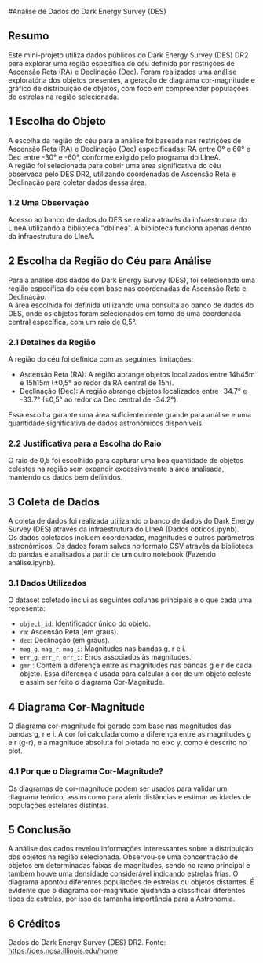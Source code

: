 #Análise de Dados do Dark Energy Survey (DES)

## Resumo
Este mini-projeto utiliza dados públicos do Dark Energy Survey (DES) DR2 para explorar uma região específica do céu definida por restrições de Ascensão Reta (RA) e Declinação (Dec). Foram realizados uma análise exploratória dos objetos presentes, a geração de diagrama cor-magnitude e gráfico de distribuição de objetos, com foco em compreender populações de estrelas na região selecionada.

## 1 Escolha do Objeto
A escolha da região do céu para a análise foi baseada nas restrições de Ascensão Reta (RA) e Declinação (Dec) especificadas: RA entre 0° e 60° e Dec entre -30° e -60°, conforme exigido pelo programa do LIneA.  
A região foi selecionada para cobrir uma área significativa do céu observada pelo DES DR2, utilizando coordenadas de Ascensão Reta e Declinação para coletar dados dessa área.

### 1.2 Uma Observação
Acesso ao banco de dados do DES  se realiza através da infraestrutura do LIneA utilizando a biblioteca "dblinea". A biblioteca funciona apenas dentro da infraestrutura do LIneA.

## 2 Escolha da Região do Céu para Análise
Para a análise dos dados do Dark Energy Survey (DES), foi selecionada uma região específica do céu com base nas coordenadas de Ascensão Reta e Declinação.  
A área escolhida foi definida utilizando uma consulta ao banco de dados do DES, onde os objetos foram selecionados em torno de uma coordenada central específica, com um raio de 0,5°.

### 2.1 Detalhes da Região
A região do céu foi definida com as seguintes limitações:
- Ascensão Reta (RA): A região abrange objetos localizados entre 14h45m e 15h15m (±0,5° ao redor da RA central de 15h).
- Declinação (Dec): A região abrange objetos localizados entre -34.7° e -33.7° (±0,5° ao redor da Dec central de -34.2°).

Essa escolha garante uma área suficientemente grande para análise e uma quantidade significativa de dados astronômicos disponíveis.

### 2.2 Justificativa para a Escolha do Raio
O raio de 0,5 foi escolhido para capturar uma boa quantidade de objetos celestes na região sem expandir excessivamente a área analisada, mantendo os dados bem definidos.

## 3 Coleta de Dados
A coleta de dados foi realizada utilizando o banco de dados do Dark Energy Survey (DES) através da infraestrutura do LIneA (Dados obtidos.ipynb).  
Os dados coletados incluem coordenadas, magnitudes e outros parâmetros astronômicos. Os dados foram salvos no formato CSV através da biblioteca do pandas e analisados a partir de um outro notebook (Fazendo análise.ipynb).

### 3.1 Dados Utilizados
O dataset coletado inclui as seguintes colunas principais e o que cada uma representa:
- `object_id`: Identificador único do objeto.
- `ra`: Ascensão Reta (em graus).
- `dec`: Declinação (em graus).
- `mag_g`, `mag_r`, `mag_i`: Magnitudes nas bandas g, r e i.
- `err_g`, `err_r`, `err_i`: Erros associados às magnitudes.
- `gmr` : Contém a diferença entre as magnitudes nas bandas g e r de cada objeto. Essa diferença é usada para calcular a cor de um objeto celeste e assim ser feito o diagrama Cor-Magnitude.

## 4 Diagrama Cor-Magnitude
O diagrama cor-magnitude foi gerado com base nas magnitudes das bandas g, r e i. A cor foi
calculada como a diferença entre as magnitudes g e r (g-r), e a magnitude absoluta foi plotada no
eixo y, como é descrito no plot.

### 4.1 Por que o Diagrama Cor-Magnitude?
Os diagramas de cor-magnitude podem ser usados para validar um diagrama teórico, assim como para aferir distâncias e estimar as idades de populações estelares distintas.

## 5 Conclusão
A análise dos dados revelou informações interessantes sobre a distribuição dos objetos na região selecionada. Observou-se uma concentracão de objetos em determinadas faixas de magnitudes, sendo no ramo principal e também houve uma densidade considerável indicando estrelas frias. O diagrama apontou diferentes populacões de estrelas ou objetos distantes. É evidente que o diagrama cor-magnitude ajudanda a classificar diferentes tipos de estrelas, por isso de tamanha importância para a Astronomia.

## 6 Créditos
Dados do Dark Energy Survey (DES) DR2. Fonte: https://des.ncsa.illinois.edu/home
